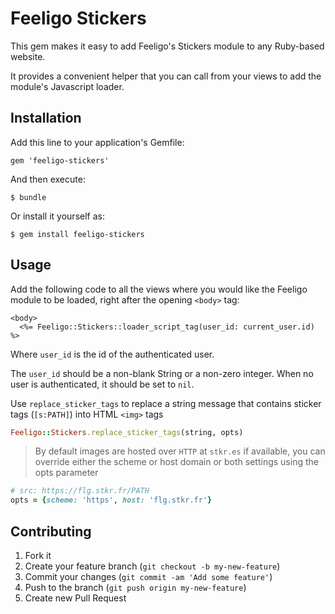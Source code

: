 # Feeligo Stickers

This gem makes it easy to add Feeligo's Stickers module to any Ruby-based
website.

It provides a convenient helper that you can call from your views to add
the module's Javascript loader.


## Installation

Add this line to your application's Gemfile:

    gem 'feeligo-stickers'

And then execute:

    $ bundle

Or install it yourself as:

    $ gem install feeligo-stickers


## Usage

Add the following code to all the views where you would like the Feeligo
module to be loaded, right after the opening `<body>` tag:

```erb
<body>
  <%= Feeligo::Stickers::loader_script_tag(user_id: current_user.id) %>
```

Where `user_id` is the id of the authenticated user.

The `user_id` should be a non-blank String or a non-zero integer. When no
user is authenticated, it should be set to `nil`.

Use `replace_sticker_tags` to replace a string message that contains sticker tags (`[s:PATH]`) into HTML `<img>` tags

```rb
Feeligo::Stickers.replace_sticker_tags(string, opts)
```

> By default images are hosted over `HTTP` at `stkr.es`
> if available, you can override either the scheme or host domain or both settings using the opts parameter

```rb
# src: https://flg.stkr.fr/PATH
opts = {scheme: 'https', host: 'flg.stkr.fr'}
```



## Contributing

1. Fork it
2. Create your feature branch (`git checkout -b my-new-feature`)
3. Commit your changes (`git commit -am 'Add some feature'`)
4. Push to the branch (`git push origin my-new-feature`)
5. Create new Pull Request
